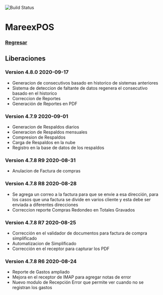 ![Build Status](https://img.shields.io/badge/Estado-Desarrollo-orange.svg?style=for-the-badge)

# MareexPOS

### [Regresar](https://jarscr.github.io/mareex/home#release)

## Liberaciones

### Version 4.8.0 2020-09-17
- Generacion de consecutivos basado en historico de sistemas anteriores
- Sistema de deteccion de faltante de datos regenera el consecutivo basado en el historico
- Correccion de Reportes 
- Generación de Reportes en PDF

### Version 4.7.9 2020-09-01
- Generacion de Respaldos diarios
- Generacion de Respaldos mensuales
- Compresion de Respaldos
- Carga de Respaldos en la nube
- Registro en la base de datos de los respaldos

### Version 4.7.8 R9 2020-08-31
- Anulacion de Factura de compras



### Version 4.7.8 R8 2020-08-28
- Se agrega un correo a la factura para que se envie a esa dirección, para los casos que una factura se divide en varios cliente y esta debe ser enviada a diferentes direcciones
- Correccion reporte Compras Redondeo en Totales Gravados

### Version 4.7.8 R7 2020-08-25
- Corrección en el validador de documentos para factura de compra simplificado
- Automatizacion de Simplificado
- Corrección en el receptor para capturar los PDF


### Version 4.7.8 R6 2020-08-24

- Reporte de Gastos ampliado
- Mejora en el receptor de IMAP para agregar notas de error
- Nuevo modulo de Recepción Error que permite ver cuando no se registran los gastos

